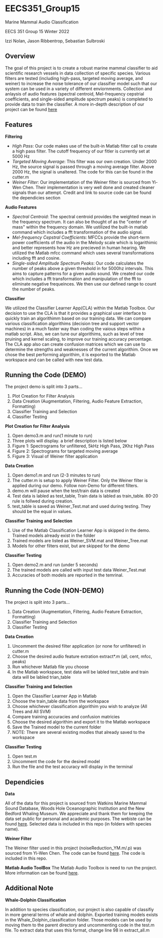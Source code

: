 # EECS351_Group15
Marine Mammal Audio Classification

EECS 351 Group 15 Winter 2022

Izzi Nolan, Jason Ribbentrop, Sebastian Sulbroski

## Overview
The goal of this project is to create a robust marine mammal classifier to aid scientific research vessels in data collection of specific species. Various filters are tested (including high-pass, targeted moving average, and weiner) to increase the noise tolerance of our classifier model such that our system can be used in a variety of different enviornments. Collection and anlaysis of audio features (spectral centroid, Mel-frequency cepstrial coefficients, and single-sided amplitude spectrum peaks) is completed to provide data to train the classifier. A more in-depth description of our project can be found [here](itnolan.wix.com/mammals) 


## Features
**Filtering**
- _High Pass_: Our code makes use of the built-in Matlab filter call to create a high pass filter. The cutoff frequency of our fitler is currently set at 5000 Hz
- _Targeted Moving Average_: This filter was our own creation. Under 2000 Hz, the source signal is passed through a moving average filter. Above 2000 Hz, the signal is unaltered. The code for this can be found in the cutter.m
- _Weiner Filter_: Our implementation of the Weiner filter is sourced from Yi-Wen Chen. Their implementation is very well done and created cleaner signals than our attempt. Credit and link to source code can be found the dependicies section

**Audio Features**
- _Spectral Centroid_: The spectral centroid provides the weighted mean in the frequency spectrum. It can also be thought of as the "center of mass" within the frequency domain. We ustilized the built-in matlab command which includes a fft transformation of the audio signal.
- _Mel-frequency Cepstral Coefficients_: MFCCs provide the short-term power coefficients of the audio in the Melody scale which is logarithimic and better represents how Hz are precieved in human hearing. We utilized the Matlab mfcc command which uses several transformations including fft and cosine.
- _Single-sided Amplitude Spectrum Peaks_: Our code calculates the number of peaks above a given threshold in for 5000hz intervals. This aims to capture patterns for a given audio sound. We created our code which includes a fft transformation and manipulation of the fft to eliminate negative frequeinces. We then use our defined range to count the number of peaks. 

**Classifier**

We utilized the Classifier Learner App(CLA) within the Matlab Toolbox. Our decision to use the CLA is that it provides a graphical user interface to quickly train an algorithimm based on our training data. We can compare various classification algorithims (decision tree and support vector machines) in a much faster way than coding the vaious steps within a matlab script. Also, we can tune our algorithims, such as level of tree pruining and kernel scaling, to improve our training accuracy percentage. The CLA app also can create confusion matrices which we can use to determine the strengths and weaknesses of the current algorithim. Once we chose the best performing algorithim, it is exported to the Matlab workspace and can be called with new test data. 


## Running the Code (DEMO)
The project demo is split into 3 parts...

1. Plot Creation for Filter Analysis
2. Data Creation (Augmentation, Filtering, Audio Feature Extraction, Formatting)
3. Classifier Training and Selection
4. Classifier Testing

**Plot Creation for Filter Analysis**
1. Open demo3.m and run(1 minute to run)
2. Three plots will display. a brief description is listed below
3. Figure 1: Spectrograms for unfiltered, 5kHz High Pass, 2Khz High Pass
4. Figure 2: Spectrograms for targeted moving average
5. Figure 3: Visual of Weiner filter application

**Data Creation**
1. Open demo1.m and run (2-3 minutes to run)
2. The cutter.m is setup to apply Weiner Filter. Only the Weiner filter is applied during our demo. Follow non-Demo for different filters.
3. demo.m will pause when the test/train data is created
4. Test data is labled as test_table, Train data is labled as train_table. 80-20 rule is follwed during creation.
5. test_table is saved as Weiner_Test.mat and used during testing. They should be the equal in values. 

**Classifier Training and Selection**
1. Use of the Matlab Classification Learner App is skipped in the demo. Trained models already exist in the folder
2. Trained models are listed as Weiner_SVM.mat and Weiner_Tree.mat
3. Models for other filters exist, but are skipped for the demo

**Classifier Testing**
1. Open demo2.m and run (under 5 seconds)
2. The trained models are called with input test data Weiner_Test.mat
3. Accuracies of both models are reported in the temrinal.


## Running the Code (NON-DEMO)
The project is split into 3 parts...

1. Data Creation (Augmentation, Filtering, Audio Feature Extraction, Formatting)
2. Classifier Training and Selection
3. Classifier Testing

**Data Creation**
1. Uncomment the desired filter application (or none for unfiltered) in cutter.m
2. Choose the desired audio feature extration extract*.m (all, cent, mfcc, peaks)
3. Run whichever Matlab file you choose
4. In the Matlab workspace, test data will be labled test_table and train data will be labled trian_table

**Classifier Training and Selection**
1. Open the Classifier Learner App in Matlab 
2. Choose the train_table data from the workspace
3. Choose whichever classification algorithim you wish to analyze (All Trees and All SVM)
4. Compare training accuracies and confusion matricies 
5. Choose the desired algorithim and export it to the Matlab workspace
6. Save the Trained model to the current folder
7. NOTE: There are several existing modles that already saved to the workspace

**Classifier Testing**
1. Open test.m
2. Uncomment the code for the desired model
3. Run the file and the test accuracy will display in the terminal

## Dependicies

**Data**

All of the data for this project is sourced from Watkins Marine Mammal Sound Database, Woods Hole Oceanographic Institution and the New Bedford Whaling Museum. We appreciate and thank them for keeping the data set public for personal and academic purposes. The webiste can be found [here](https://cis.whoi.edu/science/B/whalesounds/index.cfm). Selected data is included in this repo (in folders with species name).

**Weiner Filter**

The Weiner filter used in this project (noiseReduction_YM.m/.p) was sourced from Yi-Wen Chen. The code can be found [here](https://medium.com/audio-processing-by-matlab/noise-reduction-by-wiener-filter-by-matlab-44438af83f96). The code is included in this repo.

**Matlab Audio ToolBox**
The Matlab Audio Toolbox is need to run the project. More information can be found [here](https://www.mathworks.com/help/audio/).

## Additional Note 
**Whale-Dolphin Classification**

In addition to species classification, our project is also capable of classifiy in more general terms of whale and dolphin. Exported training models exists in the Whale_Dolphin_classification folder. Those models can be used by moving them to the parent directory and uncommenting code in the test.m file. To extract data that uses this format, change line 98 in extract_all.m
 

